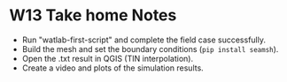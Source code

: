 # W13 Take home Notes

- Run "watlab-first-script" and complete the field case successfully.  
- Build the mesh and set the boundary conditions (`pip install seamsh`).  
- Open the .txt result in QGIS (TIN interpolation).  
- Create a video and plots of the simulation results.


